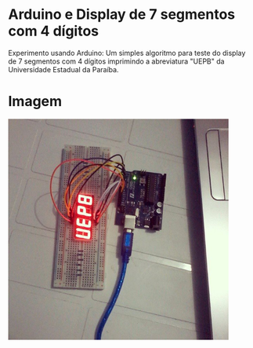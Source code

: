 # Arduino e Display de 7 segmentos com 4 dígitos

Experimento usando Arduino: Um simples algoritmo para teste do display de 7 segmentos com 4 dígitos 
imprimindo a abreviatura "UEPB" da Universidade Estadual da Paraíba.

# Imagem

<img src="https://github.com/lucasmlima08/Arduino-DispLCD-UEPB/blob/master/img.jpg" width="450" />
